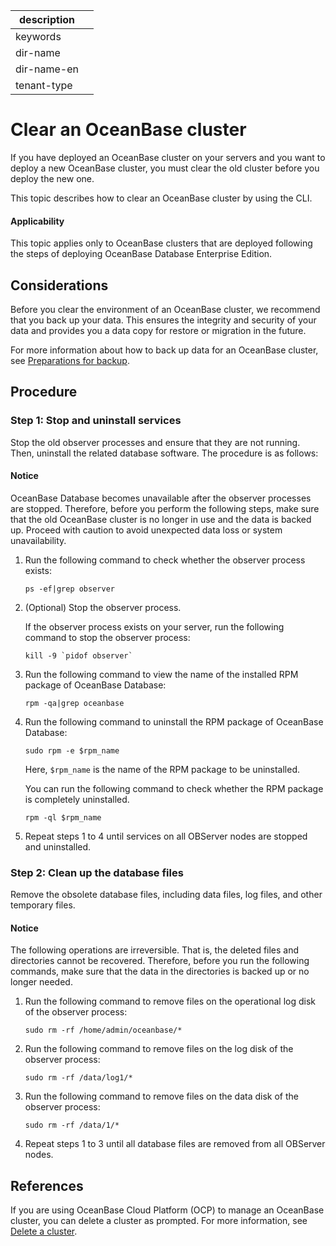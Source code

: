 |description||
|---|---|
|keywords||
|dir-name||
|dir-name-en||
|tenant-type||

# Clear an OceanBase cluster

If you have deployed an OceanBase cluster on your servers and you want to deploy a new OceanBase cluster, you must clear the old cluster before you deploy the new one. 

This topic describes how to clear an OceanBase cluster by using the CLI. 

  <main id="notice" >
    <h4>Applicability</h4>
    <p>This topic applies only to OceanBase clusters that are deployed following the steps of deploying OceanBase Database Enterprise Edition. </p>
  </main>

## Considerations

Before you clear the environment of an OceanBase cluster, we recommend that you back up your data. This ensures the integrity and security of your data and provides you a data copy for restore or migration in the future. 

For more information about how to back up data for an OceanBase cluster, see [Preparations for backup](../600.manage/600.backup-and-recovery/400.data-backup/100.preparation-before-data-backup.md). 

## Procedure

### Step 1: Stop and uninstall services

Stop the old observer processes and ensure that they are not running. Then, uninstall the related database software. The procedure is as follows:

<main id="notice" type='notice'>
  <h4>Notice</h4>
  <p>OceanBase Database becomes unavailable after the observer processes are stopped. Therefore, before you perform the following steps, make sure that the old OceanBase cluster is no longer in use and the data is backed up. Proceed with caution to avoid unexpected data loss or system unavailability. </p>
</main>

1. Run the following command to check whether the observer process exists: 

   ```shell
   ps -ef|grep observer
   ```

2. (Optional) Stop the observer process. 

   If the observer process exists on your server, run the following command to stop the observer process:

   ```shell
   kill -9 `pidof observer`
   ```

3. Run the following command to view the name of the installed RPM package of OceanBase Database: 

   ```shell
   rpm -qa|grep oceanbase
   ```

4. Run the following command to uninstall the RPM package of OceanBase Database: 

   ```shell
   sudo rpm -e $rpm_name
   ```

   Here, `$rpm_name` is the name of the RPM package to be uninstalled. 

   You can run the following command to check whether the RPM package is completely uninstalled. 

   ```shell
   rpm -ql $rpm_name
   ```

5. Repeat steps 1 to 4 until services on all OBServer nodes are stopped and uninstalled. 

### Step 2: Clean up the database files

Remove the obsolete database files, including data files, log files, and other temporary files. 

<main id="notice" type='notice'>
  <h4>Notice</h4>
  <p>The following operations are irreversible. That is, the deleted files and directories cannot be recovered. Therefore, before you run the following commands, make sure that the data in the directories is backed up or no longer needed. </p>
</main>

1. Run the following command to remove files on the operational log disk of the observer process: 

   ```shell
   sudo rm -rf /home/admin/oceanbase/*
   ```

2. Run the following command to remove files on the log disk of the observer process: 

   ```shell
   sudo rm -rf /data/log1/*
   ```

3. Run the following command to remove files on the data disk of the observer process: 

   ```shell
   sudo rm -rf /data/1/*
   ```

4. Repeat steps 1 to 3 until all database files are removed from all OBServer nodes. 

## References

If you are using OceanBase Cloud Platform (OCP) to manage an OceanBase cluster, you can delete a cluster as prompted. For more information, see [Delete a cluster](https://en.oceanbase.com/docs/enterprise-oceanbase-ocp-en-10000000000838913). 
